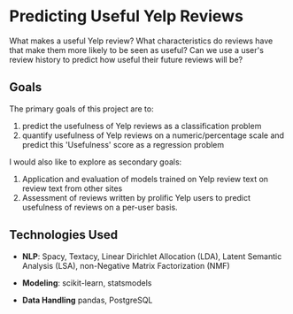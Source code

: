 # Predicting Useful Yelp Reviews

What makes a useful Yelp review? What characteristics do reviews have that make them more likely to be seen as useful? Can we use a user's review history to predict how useful their future reviews will be?

## Goals

The primary goals of this project are to:

1) predict the usefulness of Yelp reviews as a classification problem
2) quantify usefulness of Yelp reviews on a numeric/percentage scale and predict this 'Usefulness' score as a regression problem

I would also like to explore as secondary goals:

1) Application and evaluation of models trained on Yelp review text on review text from other sites 
2) Assessment of reviews written by prolific Yelp users to predict usefulness of reviews on a per-user basis.

## Technologies Used

* **NLP**: Spacy, Textacy, Linear Dirichlet Allocation (LDA), Latent Semantic Analysis (LSA), non-Negative Matrix Factorization (NMF)
    
* **Modeling**: scikit-learn, statsmodels
    
* **Data Handling** pandas, PostgreSQL
